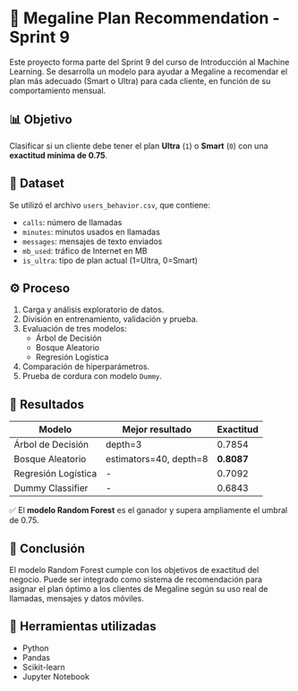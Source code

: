 # 📱 Megaline Plan Recommendation - Sprint 9

Este proyecto forma parte del Sprint 9 del curso de Introducción al Machine Learning. Se desarrolla un modelo para ayudar a Megaline a recomendar el plan más adecuado (Smart o Ultra) para cada cliente, en función de su comportamiento mensual.

## 📊 Objetivo

Clasificar si un cliente debe tener el plan **Ultra** (`1`) o **Smart** (`0`) con una **exactitud mínima de 0.75**.

## 📁 Dataset

Se utilizó el archivo `users_behavior.csv`, que contiene:

- `calls`: número de llamadas
- `minutes`: minutos usados en llamadas
- `messages`: mensajes de texto enviados
- `mb_used`: tráfico de Internet en MB
- `is_ultra`: tipo de plan actual (1=Ultra, 0=Smart)

## ⚙️ Proceso

1. Carga y análisis exploratorio de datos.
2. División en entrenamiento, validación y prueba.
3. Evaluación de tres modelos:
   - Árbol de Decisión
   - Bosque Aleatorio
   - Regresión Logística
4. Comparación de hiperparámetros.
5. Prueba de cordura con modelo `Dummy`.

## 🧠 Resultados

| Modelo              | Mejor resultado | Exactitud |
|---------------------|------------------|-----------|
| Árbol de Decisión   | depth=3          | 0.7854    |
| Bosque Aleatorio    | estimators=40, depth=8 | **0.8087** |
| Regresión Logística | -                | 0.7092    |
| Dummy Classifier    | -                | 0.6843    |

✅ El **modelo Random Forest** es el ganador y supera ampliamente el umbral de 0.75.

## 📌 Conclusión

El modelo Random Forest cumple con los objetivos de exactitud del negocio. Puede ser integrado como sistema de recomendación para asignar el plan óptimo a los clientes de Megaline según su uso real de llamadas, mensajes y datos móviles.

## 🧰 Herramientas utilizadas

- Python
- Pandas
- Scikit-learn
- Jupyter Notebook
